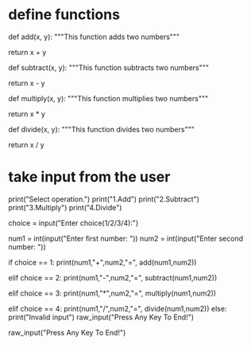 # define functions
def add(x, y):
   """This function adds two numbers"""

   return x + y

def subtract(x, y):
   """This function subtracts two numbers"""

   return x - y

def multiply(x, y):
   """This function multiplies two numbers"""

   return x * y

def divide(x, y):
   """This function divides two numbers"""

   return x / y

# take input from the user
print("Select operation.")
print("1.Add")
print("2.Subtract")
print("3.Multiply")
print("4.Divide")

choice = input("Enter choice(1/2/3/4):")

num1 = int(input("Enter first number: "))
num2 = int(input("Enter second number: "))

if choice == 1:
   print(num1,"+",num2,"=", add(num1,num2))

elif choice == 2:
   print(num1,"-",num2,"=", subtract(num1,num2))

elif choice == 3:
   print(num1,"*",num2,"=", multiply(num1,num2))

elif choice == 4:
   print(num1,"/",num2,"=", divide(num1,num2))
else:
   print("Invalid input")
   raw_input("Press Any Key To End!")
    
    
raw_input("Press Any Key To End!")
